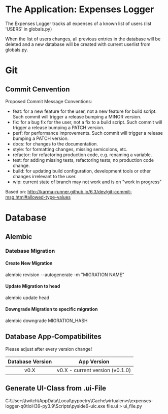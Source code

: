 # The Application: Expenses Logger
The Expenses Logger tracks all expenses of a known list of users (list 'USERS' in globals.py)

When the list of users changes, all previous entries in the database will be deleted
and a new database will be created with current userlist from globals.py.

# Git
## Commit Cenvention
Proposed Commit Message Conventions:

- feat: for a new feature for the user, not a new feature for build script. Such commit will trigger a release bumping a MINOR version.
- fix: for a bug fix for the user, not a fix to a build script. Such commit will trigger a release bumping a PATCH version.
- perf: for performance improvements. Such commit will trigger a release bumping a PATCH version.
- docs: for changes to the documentation.
- style: for formatting changes, missing semicolons, etc.
- refactor: for refactoring production code, e.g. renaming a variable.
- test: for adding missing tests, refactoring tests; no production code change.
- build: for updating build configuration, development tools or other changes irrelevant to the user.
- wip: current state of branch may not work and is on "work in progress"

Based on: http://karma-runner.github.io/6.3/dev/git-commit-msg.html#allowed-type-values


# Database
## Alembic
### Datebase Migration
#### Create New Migration
alembic revision --autogenerate -m "MIGRATION NAME"

#### Update Migration to head
alembic update head

#### Downgrade Migration to specific migration
alembic downgrade MIGRATION_HASH

## Database App-Compatibilites
Please adjust after every version change!

| Database Version  | App Version |
| :---: | :---: |
| v0.X  | v0.X - current version (v0.1.0)  |

## Generate UI-Class from .ui-File
C:\Users\twitch\AppData\Local\pypoetry\Cache\virtualenvs\expenses-logger-q0tIoH39-py3.9\Scripts\pyside6-uic.exe file.ui > ui_file.py